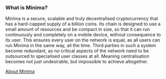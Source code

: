 ### What is Minima?

Minima is a secure, scalable and truly decentralised cryptocurrency that has a hard-capped supply of a billion coins. Its chain is designed to use a small amount of resources and be compact in size, so that it can run continuously and completely on a mobile device, without consequence to its user. This ensures every user on the network is equal, as all users can run Minima in the same way, all the time. Third parties in such a system become redundant, as no critical aspects of the network need to be outsourced to specialised user classes at all. Meaning centralisation becomes not just undesirable, but impossible to achieve altogether.

[About Minima](/docs/about/index.md)
